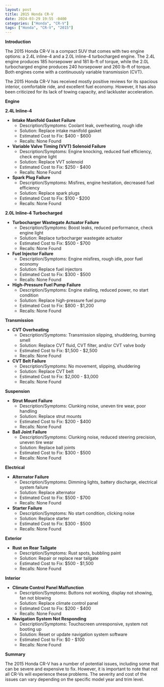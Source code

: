 ```yaml
---
layout: post
title: 2015 Honda CR-V
date: 2024-03-29 19:55 -0400
categories: ["Honda", "CR-V"]
tags: ["Honda", "CR-V", "2015"]
---
```

**Introduction**

The 2015 Honda CR-V is a compact SUV that comes with two engine options: a 2.4L inline-4 and a 2.0L inline-4 turbocharged engine. The 2.4L engine produces 185 horsepower and 181 lb-ft of torque, while the 2.0L turbocharged engine produces 240 horsepower and 260 lb-ft of torque. Both engines come with a continuously variable transmission (CVT).

The 2015 Honda CR-V has received mostly positive reviews for its spacious interior, comfortable ride, and excellent fuel economy. However, it has also been criticized for its lack of towing capacity, and lackluster acceleration.

**Engine**

**2.4L Inline-4**

* **Intake Manifold Gasket Failure**
    * Description/Symptoms: Coolant leak, overheating, rough idle
    * Solution: Replace intake manifold gasket
    * Estimated Cost to Fix: $400 - $600
    * Recalls: None Found
* **Variable Valve Timing (VVT) Solenoid Failure**
    * Description/Symptoms: Engine knocking, reduced fuel efficiency, check engine light
    * Solution: Replace VVT solenoid
    * Estimated Cost to Fix: $250 - $400
    * Recalls: None Found
* **Spark Plug Failure**
    * Description/Symptoms: Misfires, engine hesitation, decreased fuel efficiency
    * Solution: Replace spark plugs
    * Estimated Cost to Fix: $100 - $200
    * Recalls: None Found

**2.0L Inline-4 Turbocharged**

* **Turbocharger Wastegate Actuator Failure**
    * Description/Symptoms: Boost leaks, reduced performance, check engine light
    * Solution: Replace turbocharger wastegate actuator
    * Estimated Cost to Fix: $500 - $700
    * Recalls: None Found
* **Fuel Injector Failure**
    * Description/Symptoms: Engine misfires, rough idle, poor fuel economy
    * Solution: Replace fuel injectors
    * Estimated Cost to Fix: $300 - $500
    * Recalls: None Found
* **High-Pressure Fuel Pump Failure**
    * Description/Symptoms: Engine stalling, reduced power, no start condition
    * Solution: Replace high-pressure fuel pump
    * Estimated Cost to Fix: $800 - $1,200
    * Recalls: None Found

**Transmission**

* **CVT Overheating**
    * Description/Symptoms: Transmission slipping, shuddering, burning smell
    * Solution: Replace CVT fluid, CVT filter, and/or CVT valve body
    * Estimated Cost to Fix: $1,500 - $2,500
    * Recalls: None Found
* **CVT Belt Failure**
    * Description/Symptoms: No movement, slipping, shuddering
    * Solution: Replace CVT belt
    * Estimated Cost to Fix: $2,000 - $3,000
    * Recalls: None Found

**Suspension**

* **Strut Mount Failure**
    * Description/Symptoms: Clunking noise, uneven tire wear, poor handling
    * Solution: Replace strut mounts
    * Estimated Cost to Fix: $200 - $400
    * Recalls: None Found
* **Ball Joint Failure**
    * Description/Symptoms: Clunking noise, reduced steering precision, uneven tire wear
    * Solution: Replace ball joints
    * Estimated Cost to Fix: $300 - $500
    * Recalls: None Found

**Electrical**

* **Alternator Failure**
    * Description/Symptoms: Dimming lights, battery discharge, electrical system failure
    * Solution: Replace alternator
    * Estimated Cost to Fix: $500 - $700
    * Recalls: None Found
* **Starter Failure**
    * Description/Symptoms: No start condition, clicking noise
    * Solution: Replace starter
    * Estimated Cost to Fix: $300 - $500
    * Recalls: None Found

**Exterior**

* **Rust on Rear Tailgate**
    * Description/Symptoms: Rust spots, bubbling paint
    * Solution: Repair or replace rear tailgate
    * Estimated Cost to Fix: $500 - $1,500
    * Recalls: None Found

**Interior**

* **Climate Control Panel Malfunction**
    * Description/Symptoms: Buttons not working, display not showing, fan not blowing
    * Solution: Replace climate control panel
    * Estimated Cost to Fix: $200 - $400
    * Recalls: None Found
* **Navigation System Not Responding**
    * Description/Symptoms: Touchscreen unresponsive, system not booting up
    * Solution: Reset or update navigation system software
    * Estimated Cost to Fix: $0 - $100
    * Recalls: None Found

**Summary**

The 2015 Honda CR-V has a number of potential issues, including some that can be severe and expensive to fix. However, it is important to note that not all CR-Vs will experience these problems. The severity and cost of the issues can vary depending on the specific model year and trim level.
